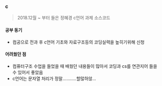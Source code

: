 ### c
> 2018.12월 ~ 부터 들은 정혜경 c언어 과제 소스코드
#### 공부 동기
- 컴공으로 전과 후 c언어 기초와 자료구조등의 코딩실력을 높히기위해 신청
#### 어려웠던 점
- 컴퓨터구조 수업을 들었을 때 배웠던 내용들이 많아서 코딩과 cs를 연관지어 들을 수 있어서 좋았음
- c언어는 문자열 처리가 정말...........할많하않...
